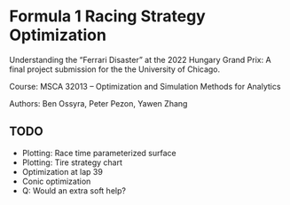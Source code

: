 # Formula 1 Racing Strategy Optimization

Understanding the “Ferrari Disaster” at the 2022 Hungary Grand Prix: A final project submission for the the University of Chicago.


Course: MSCA 32013 – Optimization and Simulation Methods for Analytics

Authors:  Ben Ossyra, Peter Pezon, Yawen Zhang


## TODO

* Plotting: Race time parameterized surface 
* Plotting: Tire strategy chart
* Optimization at lap 39
* Conic optimization
* Q: Would an extra soft help?

